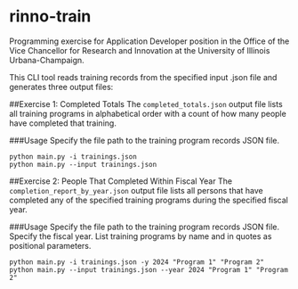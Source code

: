 # rinno-train
Programming exercise for Application Developer position in the Office of the Vice Chancellor for Research and Innovation at the University of Illinois Urbana-Champaign.

This CLI tool reads training records from the specified input .json file and generates three output files:

##Exercise 1: Completed Totals
The `completed_totals.json` output file lists all training programs in alphabetical order with a count of how many people have completed that training.

###Usage
Specify the file path to the training program records JSON file.
```
python main.py -i trainings.json
python main.py --input trainings.json
```


##Exercise 2: People That Completed Within Fiscal Year
The `completion_report_by_year.json` output file lists all persons that have completed any of the specified training programs during the specified fiscal year.

###Usage
Specify the file path to the training program records JSON file.
Specify the fiscal year.
List training programs by name and in quotes as positional parameters.

```
python main.py -i trainings.json -y 2024 "Program 1" "Program 2"
python main.py --input trainings.json --year 2024 "Program 1" "Program 2"
```
